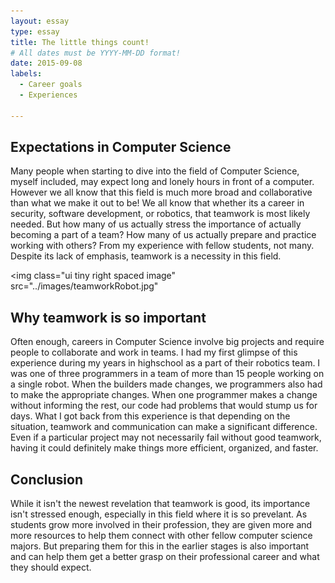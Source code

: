 ```yaml
---
layout: essay
type: essay
title: The little things count! 
# All dates must be YYYY-MM-DD format!
date: 2015-09-08
labels:
  - Career goals
  - Experiences
  
---
```



## Expectations in Computer Science
Many people when starting to dive into the field of Computer Science, myself included, may expect long and lonely hours in front of a computer. However we all know that this field is much more broad and collaborative than what we make it out to be! We all know that whether its a career in security, software development, or robotics, that teamwork is most likely needed. But how many of us actually stress the importance of actually becoming a part of a team? How many of us actually prepare and practice working with others? From my experience with fellow students, not many. Despite its lack of emphasis, teamwork is a necessity in this field. 

<img class="ui tiny right spaced image" src="../images/teamworkRobot.jpg"

## Why teamwork is so important
Often enough, careers in Computer Science involve big projects and require people to collaborate and work in teams. I had my first glimpse of this experience during my years in highschool as a part of their robotics team. I was one of three programmers in a team of more than 15 people working on a single robot. When the builders made changes, we programmers also had to make the appropriate changes. When one programmer makes a change without informing the rest, our code had problems that would stump us for days. What I got back from this experience is that depending on the situation, teamwork and communication can make a significant difference. Even if a particular project may not necessarily fail without good teamwork, having it could definitely make things more efficient, organized, and faster. 


## Conclusion
While it isn't the newest revelation that teamwork is good, its importance isn't stressed enough, especially in this field where it is so prevelant. As students grow more involved in their profession, they are given more and more resources to help them connect with other fellow computer science majors. But preparing them for this in the earlier stages is also important and can help them get a better grasp on their professional career and what they should expect.
